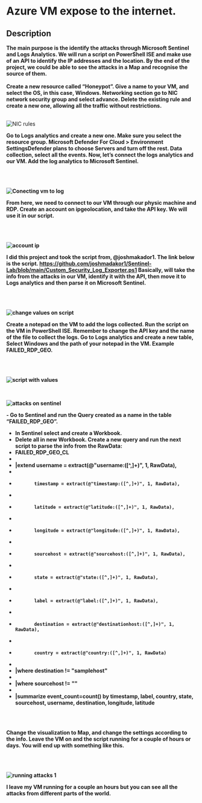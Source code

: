 <h1>Azure VM expose to the internet.</h1>


<h2>Description</h2>
<b>The main purpose is the identify the attacks through Microsoft Sentinel and Logs Analytics. We will run a script on PowerShell ISE and make use of an API to identify the IP addresses and the location. By the end of the project, we could be able to see the attacks in a Map and recognise the source of them.
</b>
<br />
<br />
<b>Create a new resource called “Honeypot”. Give a name to your VM, and select the OS, in this case, Windows. Networking section go to NIC network security group and select advance. Delete the existing rule and create a new one, allowing all the traffic without restrictions.</b>

<br />
<br />

![NIC rules](https://github.com/Wfrestrepo/Attacks-on-VM-and-Azure-/assets/108705302/22ed0364-957f-4119-8a41-0ede57289066)

<b>Go to Logs analytics and create a new one. Make sure you select the resource group.
Microsoft Defender For Cloud > Environment SettingsDefender plans to choose Servers and turn off the rest. Data collection, select all the events.<b/>
<b>Now, let’s connect the logs analytics and our VM. Add the log analytics to Microsoft Sentinel.
<b/>

<br />
<br />

![Conecting vm to log](https://github.com/Wfrestrepo/Attacks-on-VM-and-Azure-/assets/108705302/c9587e73-89fd-418a-81ff-e01ff39d0178)

<b>From here, we need to connect to our VM through our physic machine and RDP. Create an account on ipgeolocation, and take the API key. We will use it in our script.<b/>

<br />
<br />

![account ip](https://github.com/Wfrestrepo/Attacks-on-VM-and-Azure-/assets/108705302/cfe6fc92-04d3-400f-9168-7cd7091ebb22)

<b>I did this project and took the script from, @joshmakador1. The link below is the script.<b/>
<b>https://github.com/joshmadakor1/Sentinel-Lab/blob/main/Custom_Security_Log_Exporter.ps1<b/>
<b>Basically, will take the info from the attacks in our VM, identify it with the API, then move it to Logs analytics and then parse it on Microsoft Sentinel.<b/>

<br />
<br />

![change values on script](https://github.com/Wfrestrepo/Attacks-on-VM-and-Azure-/assets/108705302/cd325c38-2940-40c3-acaf-39bb4083090b)

<b>Create a notepad on the VM to add the logs collected. Run the script on the VM in PowerShell ISE. Remember to change the API key and the name of the file to collect the logs.
Go to Logs analytics and create a new table, Select Windows and the path of your notepad in the VM. Example FAILED_RDP_GEO.<b/>

<br />
<br />

![script with values](https://github.com/Wfrestrepo/Attacks-on-VM-and-Azure-/assets/108705302/806063ec-95d7-4178-8188-2a6e0722e108)

<br />

![attacks on sentinel](https://github.com/Wfrestrepo/Attacks-on-VM-and-Azure-/assets/108705302/8e8d3b08-86e1-4f81-8931-b30b767ef25c)

<b>-	Go to Sentinel and run the Query created as a name in the table “FAILED_RDP_GEO”.
-	In Sentinel select and create a Workbook.
-	Delete all in new Workbook. Create a new query and run the next script to parse the info from the RawData:
-	FAILED_RDP_GEO_CL
-	
-	 |extend username = extract(@"username:([^,]+)", 1, RawData),
-	
-	         timestamp = extract(@"timestamp:([^,]+)", 1, RawData),
-	
-	         latitude = extract(@"latitude:([^,]+)", 1, RawData),
-	
-	         longitude = extract(@"longitude:([^,]+)", 1, RawData),
-	
-	         sourcehost = extract(@"sourcehost:([^,]+)", 1, RawData),
-	
-	         state = extract(@"state:([^,]+)", 1, RawData),
-	
-	         label = extract(@"label:([^,]+)", 1, RawData),
-	
-	         destination = extract(@"destinationhost:([^,]+)", 1, RawData),
-	
-	         country = extract(@"country:([^,]+)", 1, RawData)
-	
-	 |where destination != "samplehost"
-	
-	 |where sourcehost != ""
-	
-	 |summarize event_count=count() by timestamp, label, country, state, sourcehost, username, destination, longitude, latitude <b/>

<br />
<br />

<b>Change the visualization to Map, and change the settings according to the info. Leave the VM on and the script running for a couple of hours or days. You will end up with something like this.<b/>

<br />
<br />

![running attacks 1](https://github.com/Wfrestrepo/Attacks-on-VM-and-Azure-/assets/108705302/8c10c9ed-3526-4f05-8728-e67672e5970a)

<b>I leave my VM running for a couple an hours but you can see all the attacks from different parts of the world.<b/>
















